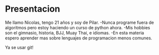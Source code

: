 # Presentacion

  Me llamo Nicolas, tengo 21 años y soy de Pilar.
-Nunca programe fuera de algoritmos pero estoy haciendo un curso de python ahora.
-Mis hobbies son el gimnasio, historia, BJJ, Muay Thai, e idiomas.
-En esta materia espero aprender mas sobre lenguajes de programacion menos comunes.

Ya se usar git!
